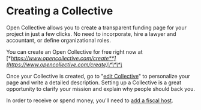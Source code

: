 # Creating a Collective

Open Collective allows you to create a transparent funding page for your project in just a few clicks. No need to incorporate, hire a lawyer and accountant, or define organizational roles.

You can create an Open Collective for free right now at [**https://www.opencollective.com/create**](https://www.opencollective.com/create)\*\*\*\*

Once your Collective is created, go to "[edit Collective](customize-collective.md)" to personalize your page and write a detailed description. Setting up a Collective is a great opportunity to clarify your mission and explain why people should back you. 

In order to receive or spend money, you'll need to [add a fiscal host](add-or-change-fiscal-host.md).

